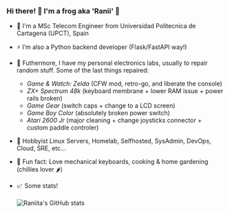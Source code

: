 ### Hi there! 👋 I'm a frog aka 'Ranii' 🐸
- 🔧 I'm a MSc Telecom Engineer from Universidad Politecnica de Cartagena (UPCT), Spain
- ⚡ I’m also a Python backend developer (Flask/FastAPI way!)
- 🤖 Futhermore, I have my personal electronics labs, usually to repair random stuff. Some of the last things repaired: 
  * _Game & Watch: Zelda_ (CFW mod, retro-go, and liberate the console)
  * _ZX+ Spectrum 48k_ (keyboard membrane + lower RAM issue + power rails broken)
  * _Game Gear_ (switch caps + change to a LCD screen)
  * _Game Boy Color_ (absolutely broken power switch)
  * _Atari 2600 Jr_ (major cleaning + change joysticks connector + custom paddle controler)
- 🧰 Hobbyist Linux Servers, Homelab, Selfhosted, SysAdmin, DevOps, Cloud, SRE, etc...
- 🌱 Fun fact: Love mechanical keyboards, cooking & home gardening (chillies lover 🌶️)

- 📈 Some stats!\
\
![Raniita's GitHub stats](https://github-readme-stats.vercel.app/api?username=Raniita&count_private=true&show_icons=true&include_all_commits=true)

<!---
\
[![Top Langs](https://github-readme-stats.vercel.app/api/top-langs/?username=Raniita&hide=javascript,html,css&layout=compact)](https://github.com/anuraghazra/github-readme-stats)
--->
